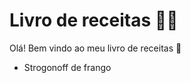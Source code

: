 # Livro de receitas :man_cook:
Olá! Bem vindo ao meu livro de receitas :wave:
 - Strogonoff de frango

